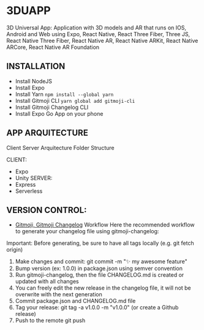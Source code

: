 # 3DUAPP
3D Universal App: 
Application with 3D models and AR that runs on IOS, Android and Web using Expo, React Native, React Three Fiber, Three JS, React Native Three Fiber, React Native AR, React Native ARKit, React Native ARCore, React Native AR Foundation

## INSTALLATION
- Install NodeJS
- Install Expo 
- Install Yarn `npm install --global yarn`
- Install Gitmoji CLI `yarn global add gitmoji-cli`
- Install Gitmoji Changelog CLI
- Install Expo Go App on your phone

## APP ARQUITECTURE

Client Server Arquitecture Folder Structure

CLIENT: 
- Expo
- Unity
SERVER: 
- Express
- Serverless

## VERSION CONTROL: 
-  [Gitmoji, Gitmoji Changelog](https://www.npmjs.com/package/gitmoji-changelog)
Workflow
Here the recommended workflow to generate your changelog file using gitmoji-changelog:

Important: Before generating, be sure to have all tags locally (e.g. git fetch origin)

1. Make changes and commit: git commit -m ":sparkles: my awesome feature"
2. Bump version (ex: 1.0.0) in package.json using semver convention
3. Run gitmoji-changelog, then the file CHANGELOG.md is created or updated with all changes
4. You can freely edit the new release in the changelog file, it will not be overwrite with the next generation
5. Commit package.json and CHANGELOG.md file
6. Tag your release: git tag -a v1.0.0 -m "v1.0.0" (or create a Github release)
7. Push to the remote git push




